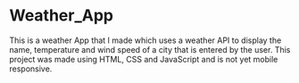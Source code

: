 # Weather_App
This is a weather App that I made which uses a weather API to display the name, temperature and wind speed of a city that is entered by the user. This project was made using HTML, CSS and JavaScript and is not yet mobile responsive.
